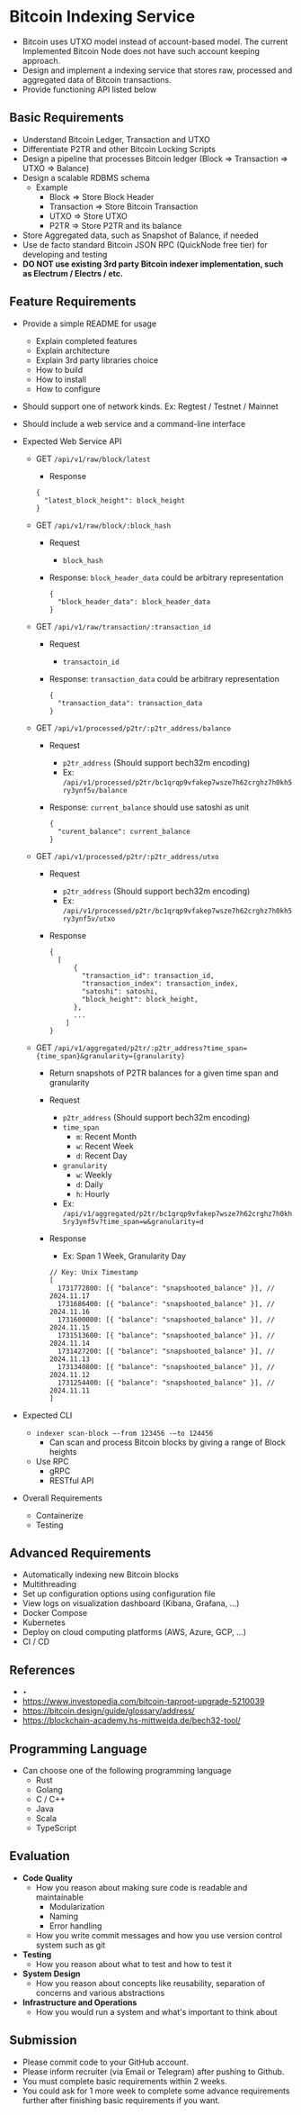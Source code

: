 # Bitcoin Indexing Service

- Bitcoin uses UTXO model instead of account-based model. The current Implemented Bitcoin Node does not have such account keeping approach.
- Design and implement a indexing service that stores raw, processed and aggregated data of Bitcoin transactions.
- Provide functioning API listed below

## Basic Requirements

- Understand Bitcoin Ledger, Transaction and UTXO
- Differentiate P2TR and other Bitcoin Locking Scripts
- Design a pipeline that processes Bitcoin ledger (Block ⇒ Transaction ⇒ UTXO ⇒ Balance)
- Design a scalable RDBMS schema
    - Example
        - Block ⇒ Store Block Header
        - Transaction ⇒ Store Bitcoin Transaction
        - UTXO ⇒ Store UTXO
        - P2TR ⇒ Store P2TR and its balance
- Store Aggregated data, such as Snapshot of Balance, if needed
- Use de facto standard Bitcoin JSON RPC (QuickNode free tier) for developing and testing
- **DO NOT use existing 3rd party Bitcoin indexer implementation, such as Electrum / Electrs / etc.**

## Feature Requirements

- Provide a simple README for usage
    - Explain completed features
    - Explain architecture
    - Explain 3rd party libraries choice
    - How to build
    - How to install
    - How to configure
- Should support one of network kinds. Ex: Regtest / Testnet / Mainnet
- Should include a web service and a command-line interface
- Expected Web Service API
    - GET `/api/v1/raw/block/latest`
        - Response
        
        ```tsx
        {
          "latest_block_height": block_height
        }
        ```
        
    - GET `/api/v1/raw/block/:block_hash`
        - Request
            - `block_hash`
        - Response: `block_header_data` could be arbitrary representation
            
            ```tsx
            {
              "block_header_data": block_header_data
            }
            ```
            
    - GET `/api/v1/raw/transaction/:transaction_id`
        - Request
            - `transactoin_id`
        - Response: `transaction_data` could be arbitrary representation
            
            ```tsx
            {
              "transaction_data": transaction_data
            }
            ```
            
    - GET `/api/v1/processed/p2tr/:p2tr_address/balance`
        - Request
            - `p2tr_address` (Should support bech32m encoding)
            - Ex: `/api/v1/processed/p2tr/bc1qrqp9vfakep7wsze7h62crghz7h0kh5ry3ynf5v/balance`
        - Response: `current_balance` should use satoshi as unit
            
            ```tsx
            {
              "curent_balance": current_balance
            }
            ```
            
    - GET `/api/v1/processed/p2tr/:p2tr_address/utxo`
        - Request
            - `p2tr_address` (Should support bech32m encoding)
            - Ex: `/api/v1/processed/p2tr/bc1qrqp9vfakep7wsze7h62crghz7h0kh5ry3ynf5v/utxo`
        - Response
            
            ```tsx
            {
              [
            	  {
            	    "transaction_id": transaction_id,
            	    "transaction_index": transaction_index,
            	    "satoshi": satoshi,
            	    "block_height": block_height,
            	  },
            	  ...
            	]
            }
            ```
            
    - GET `/api/v1/aggregated/p2tr/:p2tr_address?time_span={time_span}&granularity={granularity}`
        - Return snapshots of P2TR balances for a given time span and granularity
        - Request
            - `p2tr_address` (Should support bech32m encoding)
            - `time_span`
                - `m`: Recent Month
                - `w`: Recent Week
                - `d`: Recent Day
            - `granularity`
                - `w`: Weekly
                - `d`: Daily
                - `h`: Hourly
            - Ex: `/api/v1/aggregated/p2tr/bc1qrqp9vfakep7wsze7h62crghz7h0kh5ry3ynf5v?time_span=w&granularity=d`
        - Response
            - Ex: Span 1 Week, Granularity Day
            
            ```tsx
            // Key: Unix Timestamp
            [
              1731772800: [{ "balance": "snapshooted_balance" }], // 2024.11.17
              1731686400: [{ "balance": "snapshooted_balance" }], // 2024.11.16
              1731600000: [{ "balance": "snapshooted_balance" }], // 2024.11.15
              1731513600: [{ "balance": "snapshooted_balance" }], // 2024.11.14
              1731427200: [{ "balance": "snapshooted_balance" }], // 2024.11.13
              1731340800: [{ "balance": "snapshooted_balance" }], // 2024.11.12
              1731254400: [{ "balance": "snapshooted_balance" }], // 2024.11.11
            ]
            ```
            
- Expected CLI
    - `indexer scan-block —-from 123456 -—to 124456`
        - Can scan and process Bitcoin blocks by giving a range of Block heights
    - Use RPC
        - gRPC
        - RESTful API
- Overall Requirements
    - Containerize
    - Testing

## Advanced Requirements

- Automatically indexing new Bitcoin blocks
- Multithreading
- Set up configuration options using configuration file
- View logs on visualization dashboard (Kibana, Grafana, ...)
- Docker Compose
- Kubernetes
- Deploy on cloud computing platforms (AWS, Azure, GCP, ...)
- CI / CD

## References

- ‣
- https://www.investopedia.com/bitcoin-taproot-upgrade-5210039
- https://bitcoin.design/guide/glossary/address/
- https://blockchain-academy.hs-mittweida.de/bech32-tool/

## Programming Language

- Can choose one of the following programming language
    - Rust
    - Golang
    - C / C++
    - Java
    - Scala
    - TypeScript

## Evaluation

- **Code Quality**
    - How you reason about making sure code is readable and maintainable
        - Modularization
        - Naming
        - Error handling
    - How you write commit messages and how you use version control system such as git
- **Testing**
    - How you reason about what to test and how to test it
- **System Design**
    - How you reason about concepts like reusability, separation of concerns and various abstractions
- **Infrastructure and Operations**
    - How you would run a system and what's important to think about

## Submission

- Please commit code to your GitHub account.
- Please inform recruiter (via Email or Telegram) after pushing to Github.
- You must complete basic requirements within 2 weeks.
- You could ask for 1 more week to complete some advance requirements further after finishing basic requirements if you want.